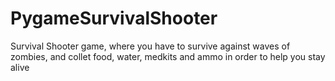 # PygameSurvivalShooter
Survival Shooter game, where you have to survive against waves of zombies, and collet food, water, medkits and ammo in order to help you stay alive

